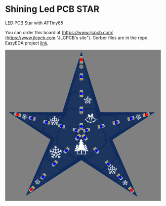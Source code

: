 # Shining Led PCB STAR
 LED PCB Star with ATTiny85

You can order this board at [https://www.jlcpcb.com](https://www.jlcpcb.com "JLCPCB's site"). Gerber files are in the repo.
EasyEDA project [link](https://easyeda.com/mandic898/shining-star "Project url").

![Front of PCB](PCB_Front.png)